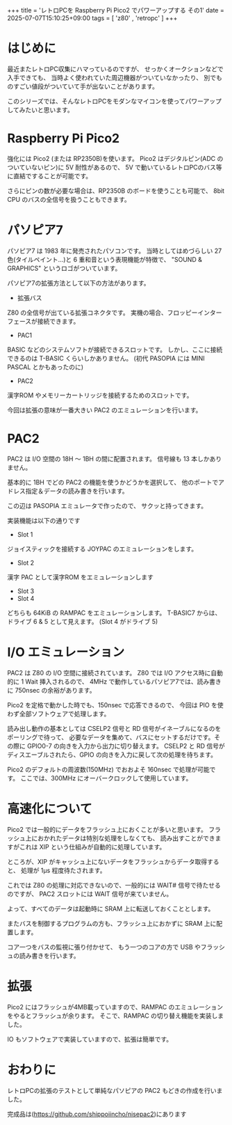 +++
title = 'レトロPCを Raspberry Pi Pico2 でパワーアップする その1'
date = 2025-07-07T15:10:25+09:00
tags =  [ 'z80' , 'retropc' ]
+++

# はじめに

最近またレトロPC収集にハマっているのですが、
せっかくオークションなどで入手できても、
当時よく使われていた周辺機器がついていなかったり、
別でものすごい値段がついていて手が出ないことがあります。

このシリーズでは、そんなレトロPCをモダンなマイコンを使ってパワーアップしてみたいと思います。

# Raspberry Pi Pico2

強化には Pico2 (または RP2350B)を使います。
Pico2 はデジタルピン(ADC のついていないピン)に 5V 耐性があるので、
5V で動いているレトロPCのバス等に直結ですることが可能です。

さらにピンの数が必要な場合は、RP2350B のボードを使うことも可能で、
8bit CPU のバスの全信号を扱うこともできます。

# パソピア7

パソピア7 は 1983 年に発売されたパソコンです。
当時としてはめづらしい 27色(タイルペイント…)と 6 重和音という表現機能が特徴で、
"SOUND & GRAPHICS" というロゴがついています。

パソピア7の拡張方法として以下の方法があります。

- 拡張バス

Z80 の全信号が出ている拡張コネクタです。
実機の場合、フロッピーインターフェースが接続できます。

- PAC1

BASIC などのシステムソフトが接続できるスロットです。
しかし、ここに接続できるのは T-BASIC くらいしかありません。
(初代 PASOPIA には MINI PASCAL とかもあったのに)

- PAC2

漢字ROM やメモリーカートリッジを接続するためのスロットです。

今回は拡張の意味が一番大きい PAC2 のエミュレーションを行います。

# PAC2

PAC2 は I/O 空間の 18H ～ 1BH の間に配置されます。
信号線も 13 本しかありません。

基本的に 1BH でどの PAC2 の機能を使うかどうかを選択して、
他のポートでアドレス指定＆データの読み書きを行います。

この辺は PASOPIA エミュレータで作ったので、
サクッと持ってきます。

実装機能は以下の通りです

- Slot 1

ジョイスティックを接続する JOYPAC のエミュレーションをします。

- Slot 2

漢字 PAC として漢字ROM をエミュレーションします

- Slot 3
- Slot 4

どちらも 64KiB の RAMPAC をエミュレーションします。
T-BASIC7 からは、ドライブ 6 & 5 として見えます。
(Slot 4 がドライブ 5)

# I/O エミュレーション

PAC2 は Z80 の I/O 空間に接続されています。
Z80 では I/O アクセス時に自動的に 1 Wait 挿入されるので、
4MHz で動作しているパソピア7では、読み書きに 750nsec の余裕があります。

Pico2 を定格で動かした時でも、150nsec で応答できるので、
今回は PIO を使わず全部ソフトウェアで処理します。

読み出し動作の基本としては CSELP2 信号と RD 信号がイネーブルになるのをポーリングで待って、
必要なデータを集めて、バスにセットするだけです。その際に GPIO0-7 の向きを入力から出力に切り替えます。
CSELP2 と RD 信号がディスエーブルされたら、GPIO の向きを入力に戻して次の処理を待ちます。

Pico2 のデフォルトの周波数(150MHz) でおおよそ 160nsec で処理が可能です。
ここでは、300MHz にオーバークロックして使用しています。

# 高速化について

Pico2 では一般的にデータをフラッシュ上におくことが多いと思います。
フラッシュ上におかれたデータは特別な処理をしなくても、
読み出すことができますがこれは XIP という仕組みが自動的に処理しています。

ところが、XIP がキャッシュ上にないデータをフラッシュからデータ取得すると、
処理が 1μs 程度待たされます。

これでは Z80 の処理に対応できないので、一般的には WAIT# 信号で待たせるのですが、
PAC2 スロットには WAIT 信号が来ていません。

よって、すべてのデータは起動時に SRAM 上に転送しておくこととします。

またバスを制御するプログラムの方も、フラッシュ上におかずに SRAM 上に配置します。

コア一つをバスの監視に張り付かせて、
もう一つのコアの方で USB やフラッシュの読み書きを行います。

# 拡張

Pico2 にはフラッシュが4MB載っていますので、RAMPAC のエミュレーションをやるとフラッシュが余ります。
そこで、RAMPAC の切り替え機能を実装しました。

IO もソフトウェアで実装していますので、拡張は簡単です。

# おわりに

レトロPCの拡張のテストとして単純なパソピアの PAC2 もどきの作成を行いました。

完成品は(https://github.com/shippoiincho/nisepac2)にあります
